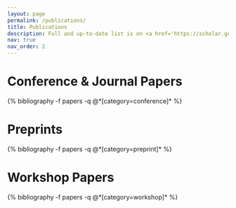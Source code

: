 ```yaml
---
layout: page
permalink: /publications/
title: Publications
description: Full and up-to-date list is on <a href='https://scholar.google.com/citations?user=8N04pBgAAAAJ'>Google Scholar</a>. * denotes equal contribution. <em>underline</em> indicates students supervised.
nav: true
nav_order: 2
---
```


<!-- _pages/publications.md -->
<div class="publications">
<!-- * denotes equal contribution -->
<!-- <h1> preprints </h1> -->


<h1> Conference & Journal Papers </h1>
{% bibliography -f papers -q @*[category=conference]* %}

<h1> Preprints </h1>
{% bibliography -f papers -q @*[category=preprint]* %}

<h1> Workshop Papers </h1>
{% bibliography -f papers -q @*[category=workshop]* %}

</div>
